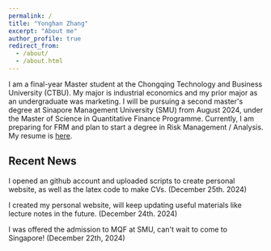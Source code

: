```yaml
---
permalink: /
title: "Yonghan Zhang"
excerpt: "About me"
author_profile: true
redirect_from: 
  - /about/
  - /about.html
---
```

I am a final-year Master student at the Chongqing Technology and Business University (CTBU). My major is industrial economics and my prior major as an undergraduate was marketing. I will be pursuing a second master's degree at Sinapore Management University (SMU) from August 2024, under the Master of Science in Quantitative Finance Programme. Currently, I am preparing for FRM and plan to start a degree in Risk Management / Analysis. My resume is [here](/files/zhangyonghan_cv.pdf).

Recent News
------------------------
I opened an github account and uploaded scripts to create personal website, as well as the latex code to make CVs. (December 25th. 2024)

I created my personal website, will keep updating useful materials like lecture notes in the future. (December 24th. 2024)

I was offered the admission to MQF at SMU, can't wait to come to Singapore! (December 22th, 2024)
